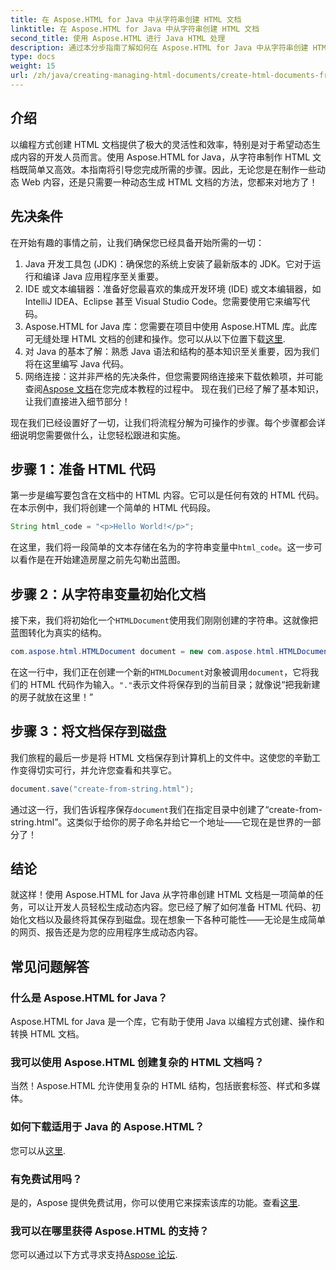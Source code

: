 ```yaml
---
title: 在 Aspose.HTML for Java 中从字符串创建 HTML 文档
linktitle: 在 Aspose.HTML for Java 中从字符串创建 HTML 文档
second_title: 使用 Aspose.HTML 进行 Java HTML 处理
description: 通过本分步指南了解如何在 Aspose.HTML for Java 中从字符串创建 HTML 文档。
type: docs
weight: 15
url: /zh/java/creating-managing-html-documents/create-html-documents-from-string/
---
```

## 介绍
以编程方式创建 HTML 文档提供了极大的灵活性和效率，特别是对于希望动态生成内容的开发人员而言。使用 Aspose.HTML for Java，从字符串制作 HTML 文档既简单又高效。本指南将引导您完成所需的步骤。因此，无论您是在制作一些动态 Web 内容，还是只需要一种动态生成 HTML 文档的方法，您都来对地方了！
## 先决条件
在开始有趣的事情之前，让我们确保您已经具备开始所需的一切：
1. Java 开发工具包 (JDK)：确保您的系统上安装了最新版本的 JDK。它对于运行和编译 Java 应用程序至关重要。
2. IDE 或文本编辑器：准备好您最喜欢的集成开发环境 (IDE) 或文本编辑器，如 IntelliJ IDEA、Eclipse 甚至 Visual Studio Code。您需要使用它来编写代码。
3.  Aspose.HTML for Java 库：您需要在项目中使用 Aspose.HTML 库。此库可无缝处理 HTML 文档的创建和操作。您可以从以下位置下载[这里](https://releases.aspose.com/html/java/).
4. 对 Java 的基本了解：熟悉 Java 语法和结构的基本知识至关重要，因为我们将在这里编写 Java 代码。
5. 网络连接：这并非严格的先决条件，但您需要网络连接来下载依赖项，并可能查阅[Aspose 文档](https://reference.aspose.com/html/java/)在您完成本教程的过程中。
现在我们已经了解了基本知识，让我们直接进入细节部分！

现在我们已经设置好了一切，让我们将流程分解为可操作的步骤。每个步骤都会详细说明您需要做什么，让您轻松跟进和实施。
## 步骤 1：准备 HTML 代码

第一步是编写要包含在文档中的 HTML 内容。它可以是任何有效的 HTML 代码。在本示例中，我们将创建一个简单的 HTML 代码段。
```java
String html_code = "<p>Hello World!</p>";
```
在这里，我们将一段简单的文本存储在名为的字符串变量中`html_code`。这一步可以看作是在开始建造房屋之前先勾勒出蓝图。
## 步骤 2：从字符串变量初始化文档

接下来，我们将初始化一个`HTMLDocument`使用我们刚刚创建的字符串。这就像把蓝图转化为真实的结构。
```java
com.aspose.html.HTMLDocument document = new com.aspose.html.HTMLDocument(html_code, ".");
```
在这一行中，我们正在创建一个新的`HTMLDocument`对象被调用`document`，它将我们的 HTML 代码作为输入。`"."`表示文件将保存到的当前目录；就像说“把我新建的房子就放在这里！”
## 步骤 3：将文档保存到磁盘

我们旅程的最后一步是将 HTML 文档保存到计算机上的文件中。这使您的辛勤工作变得切实可行，并允许您查看和共享它。
```java
document.save("create-from-string.html");
```
通过这一行，我们告诉程序保存`document`我们在指定目录中创建了“create-from-string.html”。这类似于给你的房子命名并给它一个地址——它现在是世界的一部分了！
## 结论
就这样！使用 Aspose.HTML for Java 从字符串创建 HTML 文档是一项简单的任务，可以让开发人员轻松生成动态内容。您已经了解了如何准备 HTML 代码、初始化文档以及最终将其保存到磁盘。现在想象一下各种可能性——无论是生成简单的网页、报告还是为您的应用程序生成动态内容。
## 常见问题解答
### 什么是 Aspose.HTML for Java？
Aspose.HTML for Java 是一个库，它有助于使用 Java 以编程方式创建、操作和转换 HTML 文档。
### 我可以使用 Aspose.HTML 创建复杂的 HTML 文档吗？
当然！Aspose.HTML 允许使用复杂的 HTML 结构，包括嵌套标签、样式和多媒体。
### 如何下载适用于 Java 的 Aspose.HTML？
您可以从[这里](https://releases.aspose.com/html/java/).
### 有免费试用吗？
是的，Aspose 提供免费试用，你可以使用它来探索该库的功能。查看[这里](https://releases.aspose.com/).
### 我可以在哪里获得 Aspose.HTML 的支持？
您可以通过以下方式寻求支持[Aspose 论坛](https://forum.aspose.com/c/html/29).